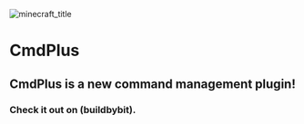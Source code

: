 ![minecraft_title](https://github.com/user-attachments/assets/27ea5a9e-7238-4125-962d-18fd7c85d291)

# CmdPlus

## CmdPlus is a new command management plugin!
### Check it out on (buildbybit).